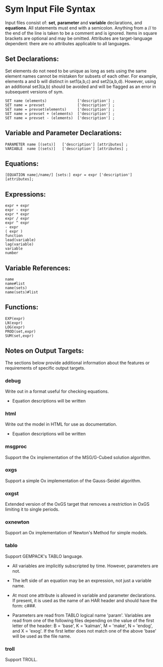 # Sym Input File Syntax

Input files consist of: **set**, **parameter** and **variable**
declarations, and **equations**. All statements must end with a
semicolon. Anything from a // to the end of the line is taken to
be a comment and is ignored. Items in square brackets are
optional and may be omitted. Attributes are target-language
dependent: there are no attributes applicable to all languages.

## Set Declarations:

Set elements do not need to be unique as long as sets using the
same element names cannot be mistaken for subsets of each other.
For example, elements a and b will distinct in set1(a,b,c) and
set2(a,b,d). However, using an additional set3(a,b) should be
avoided and will be flagged as an error in subsequent versions
of sym.

    SET name (elements)              ['description'] ;
    SET name = prevset               ['description'] ;
    SET name = prevset(elements)     ['description'] ;
    SET name = prevset + (elements)  ['description'] ;
    SET name = prevset - (elements)  ['description'] ;

## Variable and Parameter Declarations:

    PARAMETER name [(sets)]   ['description'] [attributes] ;
    VARIABLE  name [(sets)]   ['description'] [attributes] ;

## Equations:

    [EQUATION name|/name/] [sets:] expr = expr ['description'] [attributes];

## Expressions:

    expr + expr
    expr - expr
    expr * expr
    expr / expr
    expr ^ expr
    - expr
    ( expr )
    function
    lead(variable)
    lag(variable)
    variable
    number

## Variable References:

    name
    name#list
    name(sets)
    name(sets)#list

## Functions:

    EXP(expr)
    LN(expr)
    LOG(expr)
    PROD(set,expr)
    SUM(set,expr)

## Notes on Output Targets:

The sections below provide additional information about the features
or requirements of specific output targets.

### debug

Write out in a format useful for checking equations.

+ Equation descriptions will be written

### html

Write out the model in HTML for use as documentation.

+ Equation descriptions will be written

### msgproc

Support the Ox implementation of the MSG/G-Cubed solution algorithm.

### oxgs

Support a simple Ox implementation of the Gauss-Seidel algorithm.

### oxgst

Extended version of the OxGS target that removes a restriction
in OxGS limiting it to single periods.

### oxnewton

Support an Ox implementation of Newton's Method for simple
models.

### tablo

Support GEMPACK's TABLO language.

+ All variables are implicitly subscripted by time. However,
  parameters are not.

+ The left side of an equation may be an expression, not just a
  variable name.

+ At most one attribute is allowed in variable and parameter
  declarations. If present, it is used as the name of an HAR header
  and should have the form: c###.

 + Parameters are read from TABLO logical name 'param'. Variables
   are read from one of the following files depending on the value
   of the first letter of the header: B = 'base', K = 'kalman',
   M = 'make', N = 'endog', and X = 'exog'. If the first letter does
   not match one of the above 'base' will be used as the file name.

### troll

Support TROLL.


